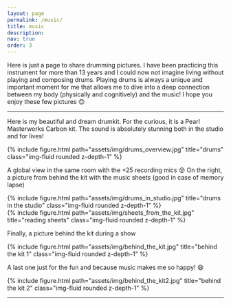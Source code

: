 ```yaml
---
layout: page
permalink: /music/
title: music
description: 
nav: true
order: 3
---
```


Here is just a page to share drumming pictures. I have been practicing this instrument for more than 13 years and I could now not imagine living without playing and composing drums. Playing drums is always a unique and important moment for me that allows me to dive into a deep connection between my body (physically and cognitively) and the music! I hope you enjoy these few pictures :blush:

---

Here is my beautiful and dream drumkit. For the curious, it is a Pearl Masterworks Carbon kit. The sound is absolutely stunning both in the studio and for lives!

<div class="row">
    <div class="col-sm mt-3 mt-md-0">
        {% include figure.html path="assets/img/drums_overview.jpg" title="drums" class="img-fluid rounded z-depth-1" %}
    </div>
</div>

A global view in the same room with the +25 recording mics :dizzy_face:
On the right, a picture from behind the kit with the music sheets (good in case of memory lapse)

<div class="row justify-content-sm-center">
    <div class="col-sm-8 mt-3 mt-md-0">
        {% include figure.html path="assets/img/drums_in_studio.jpg" title="drums in the studio" class="img-fluid rounded z-depth-1" %}
    </div>
    <div class="col-sm-4 mt-3 mt-md-0">
        {% include figure.html path="assets/img/sheets_from_the_kit.jpg" title="reading sheets" class="img-fluid rounded z-depth-1" %}
    </div>
</div>

Finally, a picture behind the kit during a show
<div class="row">
    <div class="col-sm mt-3 mt-md-0">
        {% include figure.html path="assets/img/behind_the_kit.jpg" title="behind the kit 1" class="img-fluid rounded z-depth-1" %}
    </div>
</div>

A last one just for the fun and because music makes me so happy! :smile:
<div class="row">
    <div class="col-sm mt-3 mt-md-0">
        {% include figure.html path="assets/img/behind_the_kit2.jpg" title="behind the kit 2" class="img-fluid rounded z-depth-1" %}
    </div>
</div>

---

